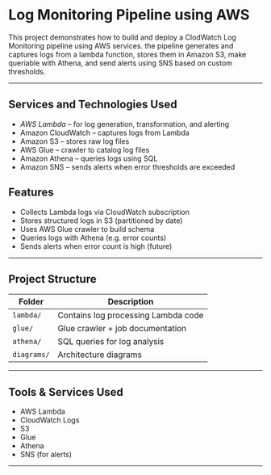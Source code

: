 # Log Monitoring Pipeline using AWS

This project demonstrates how to build and deploy a ClodWatch Log Monitoring pipeline using AWS services. the pipeline generates and captures logs from a lambda function, stores them in Amazon S3, make queriable with Athena, and send alerts using SNS based on custom thresholds.

---

## Services and Technologies Used

- *AWS Lambda* – for log generation, transformation, and alerting
- Amazon CloudWatch – captures logs from Lambda
- Amazon S3 – stores raw log files
- AWS Glue – crawler to catalog log files
- Amazon Athena – queries logs using SQL
- Amazon SNS – sends alerts when error thresholds are exceeded

## Features

- Collects Lambda logs via CloudWatch subscription
- Stores structured logs in S3 (partitioned by date)
- Uses AWS Glue crawler to build schema
- Queries logs with Athena (e.g. error counts)
- Sends alerts when error count is high (future)

---

##  Project Structure

| Folder        | Description                          |
|---------------|--------------------------------------|
| `lambda/`     | Contains log processing Lambda code  |
| `glue/`       | Glue crawler + job documentation     |
| `athena/`     | SQL queries for log analysis         |
| `diagrams/`   | Architecture diagrams                |

---


##  Tools & Services Used
    
- AWS Lambda
- CloudWatch Logs
- S3
- Glue
- Athena
- SNS (for alerts)

---
